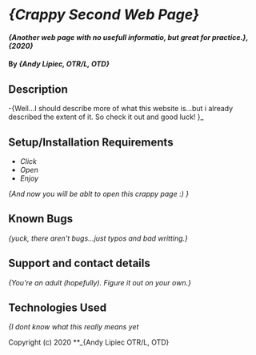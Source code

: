 # _{Crappy Second Web Page}_

#### _{Another web page with no usefull informatio, but great for practice.}, {2020}_

#### By _**{Andy Lipiec, OTR/L, OTD}**_

## Description 

-{Well...I should describe more of what this website is...but i already described the extent of it. So check it out and good luck! }_

## Setup/Installation Requirements 

* _Click_
* _Open_
* _Enjoy_

_{And now you will be ablt to open this crappy page :) }_

## Known Bugs

_{yuck, there aren't bugs...just typos and bad writting.}_

## Support and contact details

_{You're an adult (hopefully). Figure it out on your own.}_

## Technologies Used

*{I dont know what this really means yet*

Copyright (c) 2020 **_{Andy Lipiec OTR/L, OTD}